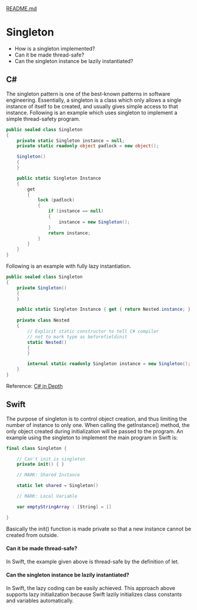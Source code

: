 [README.md](../README.md)


# Singleton
* How is a singleton implemented?
* Can it be made thread-safe?
* Can the singleton instance be lazily instantiated?

## C#
The singleton pattern is one of the best-known patterns in software engineering. Essentially, a singleton is a class which only allows a single instance of itself to be created, and usually gives simple access to that instance.
Following is an example which uses singleton to implement a simple thread-safety program.
```cs
public sealed class Singleton
{
    private static Singleton instance = null;
    private static readonly object padlock = new object();

    Singleton()
    {
    }

    public static Singleton Instance
    {
        get
        {
            lock (padlock)
            {
                if (instance == null)
                {
                    instance = new Singleton();
                }
                return instance;
            }
        }
    }
}
```
Following is an example with fully lazy instantiation.
```cs
public sealed class Singleton
{
    private Singleton()
    {
    }

    public static Singleton Instance { get { return Nested.instance; } }
        
    private class Nested
    {
        // Explicit static constructor to tell C# compiler
        // not to mark type as beforefieldinit
        static Nested()
        {
        }

        internal static readonly Singleton instance = new Singleton();
    }
}
```
Reference: [C# in Depth](http://csharpindepth.com/Articles/General/Singleton.aspx#unsafe)

## Swift

The purpose of singleton is to control object creation, and thus limiting the number of instance to only one. 
When calling the getInstance() method, the only object created during initialization will be passed to the program. An example using the singleton to implement the main program in Swift is:
```Swift
final class Singleton {

    // Can't init is singleton
    private init() { }

    // MARK: Shared Instance

    static let shared = Singleton()

    // MARK: Local Variable

    var emptyStringArray : [String] = []

}
```
Basically the init() function is made private so that a new instance cannot be created from outside.

#### Can it be made thread-safe?
In Swift, the example given above is thread-safe by the definition of let.
#### Can the singleton instance be lazily instantiated?
In Swift, the lazy coding can be easily achieved. This approach above supports lazy initialization because Swift lazily initializes class constants and variables automatically.
